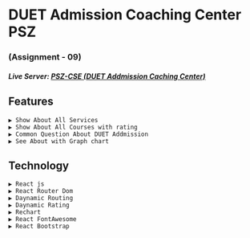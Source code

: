 # DUET Admission Coaching Center PSZ
### (Assignment - 09)

##### Live Server: [PSZ-CSE (DUET Addmission Caching Center)](https://pszcse.netlify.app/) 


## Features

    ▶ Show About All Services
    ▶ Show About All Courses with rating
    ▶ Common Question About DUET Addmission
    ▶ See About with Graph chart

    
## Technology
    ▶ React js
    ▶ React Router Dom
    ▶ Daynamic Routing
    ▶ Daynamic Rating
    ▶ Rechart
    ▶ React FontAwesome
    ▶ React Bootstrap
